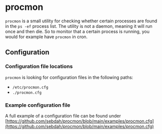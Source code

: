 # procmon

`procmon` is a small utility for checking whether certain processes are found in the `ps -ef` process list. The utility is not a daemon, meaning it will run once and then die. So to monitor that a certain process is running, you would for example have `procmon` in cron.

## Configuration

### Configuration file locations

`procmon` is looking for configuration files in the following paths:

- `/etc/procmon.cfg`
- `./procmon.cfg`

### Example configuration file

A full example of a configuration file can be found under [https://github.com/sebdah/procmon/blob/main/examples/procmon.cfg](https://github.com/sebdah/procmon/blob/main/examples/procmon.cfg)
